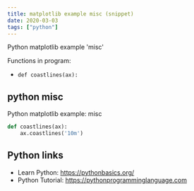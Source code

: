 ```yaml
---
title: matplotlib example misc (snippet)
date: 2020-03-03
tags: ["python"]
---
```

Python matplotlib example 'misc'

Functions in program: 
* `def coastlines(ax):`

## python misc

Python matplotlib example: misc

```python
def coastlines(ax):
    ax.coastlines('10m')


```

## Python links

- Learn Python: https://pythonbasics.org/
- Python Tutorial: https://pythonprogramminglanguage.com
